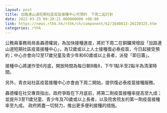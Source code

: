 ```yaml
---
layout: post
title: 加路連山道短期社區疫苗接種中心可預約　下周二起打針
date: 2022-03-25 09:20:21.000000000 +08:00
link: https://news.rthk.hk/rthk/ch/component/k2/1640813-20220325.htm
categories: rthk
---
```


公務員事務局局長聶德權說，為加快接種進度，將於下周二在銅鑼灣增設「加路連山道短期社區疫苗接種中心」，為12歲或以上人士接種復必泰疫苗，今日起接受預約；中心亦會向12至17歲兒童及青少年和60歲或以上長者，派發「即日籌」。

接種中心將運作至6月底，開放時間為每日朝8晚8，下午1點半至2點半為清潔時間。 

另外，青衣站社區疫苗接種中心亦會由下周二開始，提供復必泰疫苗接種服務。

聶德權在社交專頁指出，政府爭取在下月底前，將第二劑疫苗接種率提高至九成；並提升3至11歲兒童、青少年及70歲或以上長者，以及院舍院友的第一劑疫苗接種率至九成。 政府將盡一切努力，推出更多便利接種的措施。
